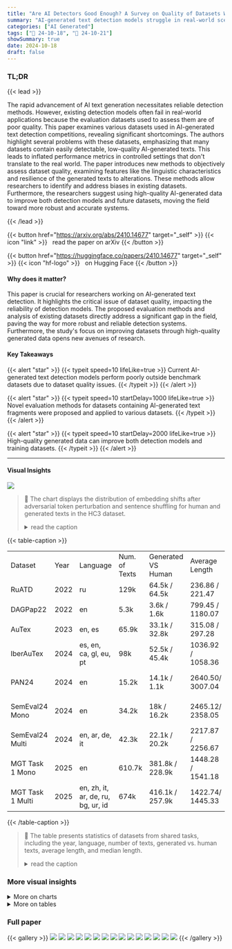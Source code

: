 ```yaml
---
title: "Are AI Detectors Good Enough? A Survey on Quality of Datasets With Machine-Generated Texts"
summary: "AI-generated text detection models struggle in real-world scenarios due to flawed training datasets; this paper provides a systematic review and proposes robust evaluation methods for these datasets."
categories: ["AI Generated"]
tags: ["🔖 24-10-18", "🤗 24-10-21"]
showSummary: true
date: 2024-10-18
draft: false
---
```


### TL;DR


{{< lead >}}

The rapid advancement of AI text generation necessitates reliable detection methods.  However, existing detection models often fail in real-world applications because the evaluation datasets used to assess them are of poor quality.  This paper examines various datasets used in AI-generated text detection competitions, revealing significant shortcomings. The authors highlight several problems with these datasets, emphasizing that many datasets contain easily detectable, low-quality AI-generated texts. This leads to inflated performance metrics in controlled settings that don't translate to the real world. The paper introduces new methods to objectively assess dataset quality, examining features like the linguistic characteristics and resilience of the generated texts to alterations. These methods allow researchers to identify and address biases in existing datasets. Furthermore, the researchers suggest using high-quality AI-generated data to improve both detection models and future datasets, moving the field toward more robust and accurate systems.

{{< /lead >}}


{{< button href="https://arxiv.org/abs/2410.14677" target="_self" >}}
{{< icon "link" >}} &nbsp; read the paper on arXiv
{{< /button >}}

{{< button href="https://huggingface.co/papers/2410.14677" target="_self" >}}
{{< icon "hf-logo" >}} &nbsp; on Hugging Face
{{< /button >}}

#### Why does it matter?
This paper is crucial for researchers working on AI-generated text detection.  It highlights the critical issue of dataset quality, impacting the reliability of detection models. The proposed evaluation methods and analysis of existing datasets directly address a significant gap in the field, paving the way for more robust and reliable detection systems.  Furthermore, the study's focus on improving datasets through high-quality generated data opens new avenues of research.
#### Key Takeaways

{{< alert "star" >}}
{{< typeit speed=10 lifeLike=true >}} Current AI-generated text detection models perform poorly outside benchmark datasets due to dataset quality issues. {{< /typeit >}}
{{< /alert >}}

{{< alert "star" >}}
{{< typeit speed=10 startDelay=1000 lifeLike=true >}} Novel evaluation methods for datasets containing AI-generated text fragments were proposed and applied to various datasets. {{< /typeit >}}
{{< /alert >}}

{{< alert "star" >}}
{{< typeit speed=10 startDelay=2000 lifeLike=true >}} High-quality generated data can improve both detection models and training datasets. {{< /typeit >}}
{{< /alert >}}

------
#### Visual Insights





![](charts/charts_7_0.png)

> 🔼 The chart displays the distribution of embedding shifts after adversarial token perturbation and sentence shuffling for human and generated texts in the HC3 dataset.
> <details>
> <summary>read the caption</summary>
> Figure 1: Comparisons of embedding shifts after two types of modifications for the HC3 dataset.
> </details>





{{< table-caption >}}
<table id='0' style='font-size:16px'><tr><td>Dataset</td><td>Year</td><td>Language</td><td>Num. of Texts</td><td>Generated VS Human</td><td>Average Length</td><td>Median Length</td></tr><tr><td>RuATD</td><td>2022</td><td>ru</td><td>129k</td><td>64.5k / 64.5k</td><td>236.86 / 221.47</td><td>99.0 / 95.0</td></tr><tr><td>DAGPap22</td><td>2022</td><td>en</td><td>5.3k</td><td>3.6k / 1.6k</td><td>799.45 / 1180.07</td><td>680.07 1126.5</td></tr><tr><td>AuTex</td><td>2023</td><td>en, es</td><td>65.9k</td><td>33.1k / 32.8k</td><td>315.08 / 297.28</td><td>386.07 351.0</td></tr><tr><td>IberAuTex</td><td>2024</td><td>es, en, ca, gl, eu, pt</td><td>98k</td><td>52.5k / 45.4k</td><td>1036.92 / 1058.36</td><td>981.0/ 1018.0</td></tr><tr><td>PAN24</td><td>2024</td><td>en</td><td>15.2k</td><td>14.1k / 1.1k</td><td>2640.50/ 3007.04</td><td>2731.0 / 2868.0</td></tr><tr><td>SemEval24 Mono</td><td>2024</td><td>en</td><td>34.2k</td><td>18k / 16.2k</td><td>2465.12/ 2358.05</td><td>2570.0 / 2083.5</td></tr><tr><td>SemEval24 Multi</td><td>2024</td><td>en, ar, de, it</td><td>42.3k</td><td>22.1k / 20.2k</td><td>2217.87 / 2256.67</td><td>2270.0 / 2032.0</td></tr><tr><td>MGT Task 1 Mono</td><td>2025</td><td>en</td><td>610.7k</td><td>381.8k / 228.9k</td><td>1448.28 / 1541.18</td><td>1208.0 / 1080.0</td></tr><tr><td>MGT Task 1 Multi</td><td>2025</td><td>en, zh, it, ar, de, ru, bg, ur, id</td><td>674k</td><td>416.1k / 257.9k</td><td>1422.74/ 1445.33</td><td>1195.0 / 1032.0</td></tr></table>{{< /table-caption >}}

> 🔼 The table presents statistics of datasets from shared tasks, including the year, language, number of texts, generated vs. human texts, average length, and median length.
> <details>
> <summary>read the caption</summary>
> Table 1: Statistics of the datasets from the shared tasks.
> </details>



### More visual insights



<details>
<summary>More on charts
</summary>


![](charts/charts_8_0.png "🔼 Figure 4: Topological Time Series for remaining datasets from current review. We omitted the results for Au-Tex23en, because virtually all texts there had the dimension of 0.")

> 🔼 Figure 4 is a set of histograms showing the distribution of topological time series scores for different datasets, illustrating variations in dimensionality between human-written and machine-generated texts.
> <details>
> <summary>read the caption</summary>
> Figure 4: Topological Time Series for remaining datasets from current review. We omitted the results for Au-Tex23en, because virtually all texts there had the dimension of 0.
> </details>


![](charts/charts_8_1.png "🔼 Figure 3: Attention maps on two excerpts from DAG-Pap22, Layer 15, Head 15.")

> 🔼 The chart displays attention maps for human and machine-generated text excerpts from the DAGPap22 dataset, highlighting differences in attention patterns.
> <details>
> <summary>read the caption</summary>
> Figure 3: Attention maps on two excerpts from DAG-Pap22, Layer 15, Head 15.
> </details>


![](charts/charts_14_0.png "🔼 Figure 4: Topological Time Series for remaining datasets from current review. We omitted the results for AuTex23en, because virtually all texts there had the dimension of 0.")

> 🔼 The chart displays the topological time series distributions for various datasets, excluding AuTex23es due to its texts having a dimension of 0.
> <details>
> <summary>read the caption</summary>
> Figure 4: Topological Time Series for remaining datasets from current review. We omitted the results for AuTex23en, because virtually all texts there had the dimension of 0.
> </details>


</details>



<details>
<summary>More on tables
</summary>


{{< table-caption >}}
<table id='0' style='font-size:16px'><tr><td>Dataset</td><td>Year</td><td>Language</td><td>Num. of Texts</td><td>Generated VS Human</td><td>Average Length</td><td>Median Length</td></tr><tr><td>GPT2</td><td>2019</td><td>en</td><td>1250k</td><td>1000k / 250k</td><td>2941.28 / 2616.04</td><td>3245.0/ 2459.0</td></tr><tr><td>HC3</td><td>2023</td><td>en</td><td>85.4k</td><td>26.9k / 58.5k</td><td>1010.50/ 680.68</td><td>1012.0/ 422.0</td></tr><tr><td>GhostBuster</td><td>2023</td><td>en</td><td>21k</td><td>18k / 3k</td><td>3345.07 / 3391.26</td><td>3439.5 / 2911.5</td></tr><tr><td>MGTBench</td><td>2024</td><td>en</td><td>23.7k</td><td>20.7k / 3k</td><td>1595.94 / 3391.26</td><td>1226.0 / 2911.5</td></tr><tr><td>MAGE</td><td>2024</td><td>en</td><td>436k</td><td>152.3k / 284.2k</td><td>1138.75 / 1281.88</td><td>706.0 / 666.0</td></tr><tr><td>M4</td><td>2024</td><td>en</td><td>89.5k</td><td>44.7k / 44.7k</td><td>1587.62/ 3162.40</td><td>1454.0 / 1697.0</td></tr></table>{{< /table-caption >}}
> 🔼 {{ table.description }}
> <details>
> <summary>read the caption</summary>
> {{ table.caption }}
> </details>


> Table 2 presents statistics for datasets from research papers, including the year, language, number of texts, generated vs. human text counts, average length, and median length.


{{< table-caption >}}
<br><table id='8' style='font-size:14px'><tr><td>Dataset</td><td>DeBERTa</td><td>Binoculars</td><td>DetectGPT</td></tr><tr><td>GPT-2</td><td>0.972</td><td>0.495</td><td>0.412</td></tr><tr><td>HC3</td><td>0.998</td><td>0.931</td><td>0.972</td></tr><tr><td>GhostBuster</td><td>0.910</td><td>0.683</td><td>0.711</td></tr><tr><td>MGTBench</td><td>0.961</td><td>0.164</td><td>0.344</td></tr><tr><td>MAGE</td><td>0.835</td><td>0.632</td><td>0.654</td></tr><tr><td>M4</td><td>0.987</td><td>0.171</td><td>0.381</td></tr><tr><td>SemEval24 Mono</td><td>0.999</td><td>0.943</td><td>0.983</td></tr><tr><td>SemEval24 Multi</td><td>0.997</td><td>一</td><td>-</td></tr><tr><td>RuATD</td><td>0.765</td><td>-</td><td>-</td></tr><tr><td>DAGPap22</td><td>0.968</td><td>0.333</td><td>0.562</td></tr><tr><td>PAN24</td><td>0.826</td><td>0.411</td><td>0.890</td></tr><tr><td>AuTex23en</td><td>0.941</td><td>0.783</td><td>0.911</td></tr><tr><td>AuTex23es</td><td>0.933</td><td>-</td><td>-</td></tr><tr><td>IberAuTex</td><td>0.964</td><td>-</td><td>-</td></tr><tr><td>MGT-1 Mono</td><td>0.904</td><td>0.665</td><td>0.683</td></tr><tr><td>MGT-1 Multi</td><td>0.934</td><td>一</td><td>-</td></tr></table>{{< /table-caption >}}
> 🔼 {{ table.description }}
> <details>
> <summary>read the caption</summary>
> {{ table.caption }}
> </details>


> Table 3 presents the F1-scores achieved by three different detectors (DeBERTa, Binoculars, and DetectGPT) on various datasets, highlighting their performance on English and multilingual texts.


{{< table-caption >}}
<table id='2' style='font-size:20px'><tr><td>Dataset</td><td>KLTTS ↓</td><td>Attention Columns (h / m)</td><td>△ shift ↓</td><td>KLshuffle</td></tr><tr><td>GPT-2</td><td>0.014</td><td>3.430 / 4.094</td><td>0.084</td><td>1.255</td></tr><tr><td>HC3</td><td>0.053</td><td>0.459 / 0.967</td><td>0.264</td><td>1.167</td></tr><tr><td>GhostBuster</td><td>0.053</td><td>2.822 / 2.988</td><td>0.024</td><td>0.359</td></tr><tr><td>MGTBench</td><td>0.043</td><td>1.961 / 2.639</td><td>0.031</td><td>0.421</td></tr><tr><td>MAGE</td><td>0.011</td><td>2.289 /2.166</td><td>0.094</td><td>0.310</td></tr><tr><td>M4</td><td>0.036</td><td>3.842 / 2.256</td><td>0.107</td><td>0.483</td></tr><tr><td>SemEval24 Mono</td><td>0.012</td><td>1.540 / 0.766</td><td>0.191</td><td>2.576</td></tr><tr><td>SemEval24 Multi</td><td>0.001</td><td>2.123 / 0.830</td><td>0.059</td><td>2.046</td></tr><tr><td>RuATD</td><td>0.007</td><td>1.631 / 1.391</td><td>0.315</td><td>14.028</td></tr><tr><td>DAGPap22</td><td>0.083</td><td>0.637 / 0.675</td><td>0.039</td><td>0.472</td></tr><tr><td>PAN24</td><td>0.053</td><td>3.463 / 2.588</td><td>0.050</td><td>0.331</td></tr><tr><td>AuTex23-en</td><td>0.021</td><td>3.179 / 2.740</td><td>0.110</td><td>4.331</td></tr><tr><td>AuTex23-es</td><td>0.001</td><td>3.072 / 3.244</td><td>0.105</td><td>1.306</td></tr><tr><td>IberAuTex</td><td>0.012</td><td>2.049 / 1.946</td><td>0.223</td><td>5.516</td></tr><tr><td>MGT-1 Mono</td><td>0.019</td><td>2.070 / 1.783</td><td>0.031</td><td>0.587</td></tr><tr><td>MGT-1 Multi</td><td>0.006</td><td>3.313 / 3.117</td><td>0.027</td><td>0.522</td></tr></table>{{< /table-caption >}}
> 🔼 {{ table.description }}
> <details>
> <summary>read the caption</summary>
> {{ table.caption }}
> </details>


> Table 4 presents calculated statistics for several datasets, showing the mean difference in attention columns between human and machine-generated texts, and also includes KL divergence scores measuring the similarity of text distributions after adversarial modifications.


{{< table-caption >}}
<br><table id='10' style='font-size:16px'><tr><td>Competition</td><td>Metric</td><td>Best result</td></tr><tr><td>RuATD</td><td>Accuracy</td><td>0.820</td></tr><tr><td>AuTex-en</td><td>Macro-F1</td><td>0.809</td></tr><tr><td>AuTex-es</td><td>Macro-F1</td><td>0.708</td></tr><tr><td>IberAuTex</td><td>Macro-F1</td><td>0.805</td></tr><tr><td>SemEval24 Mono</td><td rowspan="2">Accuracy</td><td rowspan="2">0.975</td></tr><tr><td></td></tr><tr><td>SemEval24</td><td rowspan="2">Accuracy</td><td rowspan="2">0.959</td></tr><tr><td>Multi</td></tr><tr><td>PAN24</td><td>Avg. of 5 metrics*</td><td>0.924</td></tr><tr><td>DAGPap22</td><td>Avg. F1-score</td><td>0.994</td></tr></table>{{< /table-caption >}}
> 🔼 {{ table.description }}
> <details>
> <summary>read the caption</summary>
> {{ table.caption }}
> </details>


> Table 7 presents the best results obtained in various AI-generated text detection competitions, indicating the performance of different methods evaluated using various metrics.


{{< table-caption >}}
<table id='13' style='font-size:18px'><tr><td>Hyperparameters</td><td>Values</td></tr><tr><td>Epochs</td><td>5*</td></tr><tr><td>Learning rate (LR)</td><td>5e-5</td></tr><tr><td>Warmup steps</td><td>50</td></tr><tr><td>Weight decay</td><td>0.01</td></tr></table>{{< /table-caption >}}
> 🔼 {{ table.description }}
> <details>
> <summary>read the caption</summary>
> {{ table.caption }}
> </details>


> This table presents statistics of datasets from shared tasks, including the year, language, number of texts, number of human and generated texts, average length, and median length.


{{< table-caption >}}
<table id='0' style='font-size:18px'><tr><td>Dataset</td><td>Year</td><td>Themes</td><td>Sources</td></tr><tr><td>RuATD</td><td>2022</td><td>News, Social media, Wikipedia, Strategic Documents, Diaries</td><td>M-BART, M-BART50, M2M-100, OPUS-MT, mT5-Large, mT5-Small, ruGPT2-Large, ruGPT3-Large, ruGPT3-Medium, ruGPT3-Small, ruT5-Base, ruT5-Base-Multitask, ruT5-Large</td></tr><tr><td>DAGPap</td><td>2022</td><td>Scopus papers</td><td>Led-Large-Book-Summary, GPT-3, Spinbot, GPT-Neo-125M</td></tr><tr><td>AuTex</td><td>2023</td><td>Legal documents, So- cial media, How-to ar- ticles</td><td>BLOOM-1B7, BLOOM-3B, BLOOM- 7B1, GPT-3 (Babbage, Curie, text- davinci-003)</td></tr><tr><td>IberAuTex</td><td>2024</td><td>News, Reviews, Emails, Essays, Di- alogues, Wikipedia, Wikihow, Tweets</td><td>GPT, LLama, Mistral, Cohere, An- thropic, MPT, Falcon</td></tr><tr><td>PAN</td><td>2024</td><td>News</td><td>Alpaca-7B, BLOOM-7B1, Alpaca- 13B, Gemini-Pro, ChatGPT (gpt- turbo-3.5, gpt-4-turbo), Llama-2-70B, Llama-2-7b, Mistral-7B, Mistral- 8X7B, Qwen1.5-72B, GPT-2</td></tr><tr><td>SemEval Mono</td><td>2024</td><td>Wikipedia, WikiHow, Reddit, arXiv, Peer- Read, Student Essays</td><td>ChatGPT (text-davinci-003, gpt-4), Cohere, Dolly-v2, BLOOMz</td></tr><tr><td>SemEval Multi</td><td>2024</td><td>Wikipedia, WikiHow, Reddit, arXiv, and PeerRead, Student Essays, News</td><td>ChatGPT (text-davinci-003, gpt- 4), LLaMA2, Cohere, Dolly-v2, BLOOMz, Jais</td></tr><tr><td>MGT Detection Task 1 Mono</td><td>2025</td><td>CNN, DialogSum, Wikipedia, Wiki- How, Eli5, Finance, Medicine, XSum, PubMed, SQuAD, IMDb, Reddit, arXiv, PeerRead</td><td>ChatGPT (text-davinci-002, text- davinci-003, gpt-turbo-3.5), OPT, LLama3, BLOOMz, FLAN-T5, Co- here, Dolly, Gemma, Mixtral</td></tr><tr><td>MGT Detection Task 1 Multi</td><td>2025</td><td>CNN, DialogSum, Baike, QA Wikipedia, WikiHow, Eli5, Fi- nance, Medicine, Psychology, XSum, PubMed, SQuAD, IMDb, Reddit, arXiv, PeerRead</td><td>ChatGPT (text-davinci-002, text- davinci-003, gpt-turbo-3.5, gpt4o), GLM, GPT-J, GPT-Neo, OPT, Llama2, LLama3, BLOOMz, FLAN-T5, Co- here, Dolly, Gemma, Mixtral, Jais</td></tr></table>{{< /table-caption >}}
> 🔼 {{ table.description }}
> <details>
> <summary>read the caption</summary>
> {{ table.caption }}
> </details>


> This table presents statistics of datasets from shared tasks, including the year, language, number of texts, number of generated vs human texts, and average and median length.


{{< table-caption >}}
<table id='0' style='font-size:18px'><tr><td>Dataset</td><td>Year</td><td>Themes</td><td>Sources</td></tr><tr><td>GPT2</td><td>2019</td><td>WebText</td><td>GPT-2-117M, GPT-2-345M, GPT-2- 762M, GPT-2-1542M</td></tr><tr><td>HC3</td><td>2023</td><td>ELI5, WikiQA, Wikipedia, Medicine, Finance</td><td>ChatGPT (gpt-turbo-3.5)</td></tr><tr><td>GhostBuster</td><td>2023</td><td>Student Essays, News Articles, Creative Writing</td><td>ChatGPT (gpt-3.5-turbo), Claude</td></tr><tr><td>MGTBench</td><td>2024</td><td>Student Essays, News Articles, Creative Writing</td><td>ChatGLM, Dolly, ChatGPT-turbo, GPT4All, StableLM, Claude</td></tr><tr><td>MAGE</td><td>2024</td><td>Opinions, Reviews, News, QA, Story Generation, Com- monsense Reasoning, Knowledge Illus- tration, Scientific Writing</td><td>ChatGPT (text-davinci-002, text- davinci-003, gpt-turbo-3.5), LLaMA, GLM-130B, FLAN-T5, OPT, Big- Science, EleutherAI</td></tr><tr><td>M4</td><td>2024</td><td>Wikipedia, Reddit ELI5, WikiHow, Peer- Read, arXiv abstract</td><td>ChatGPT (text-davinci-003, gpt-turbo- 3.5), Cohere, Dolly-v2, BLOOMz</td></tr></table>{{< /table-caption >}}
> 🔼 {{ table.description }}
> <details>
> <summary>read the caption</summary>
> {{ table.caption }}
> </details>


> This table presents statistics for datasets from research papers, including year, language, number of texts, generated vs. human texts, average length, and median length.


</details>


### Full paper

{{< gallery >}}
<img src="paper_images/1.png" class="grid-w50 md:grid-w33 xl:grid-w25" />
<img src="paper_images/2.png" class="grid-w50 md:grid-w33 xl:grid-w25" />
<img src="paper_images/3.png" class="grid-w50 md:grid-w33 xl:grid-w25" />
<img src="paper_images/4.png" class="grid-w50 md:grid-w33 xl:grid-w25" />
<img src="paper_images/5.png" class="grid-w50 md:grid-w33 xl:grid-w25" />
<img src="paper_images/6.png" class="grid-w50 md:grid-w33 xl:grid-w25" />
<img src="paper_images/7.png" class="grid-w50 md:grid-w33 xl:grid-w25" />
<img src="paper_images/8.png" class="grid-w50 md:grid-w33 xl:grid-w25" />
<img src="paper_images/9.png" class="grid-w50 md:grid-w33 xl:grid-w25" />
<img src="paper_images/10.png" class="grid-w50 md:grid-w33 xl:grid-w25" />
<img src="paper_images/11.png" class="grid-w50 md:grid-w33 xl:grid-w25" />
<img src="paper_images/12.png" class="grid-w50 md:grid-w33 xl:grid-w25" />
<img src="paper_images/13.png" class="grid-w50 md:grid-w33 xl:grid-w25" />
<img src="paper_images/14.png" class="grid-w50 md:grid-w33 xl:grid-w25" />
<img src="paper_images/15.png" class="grid-w50 md:grid-w33 xl:grid-w25" />
{{< /gallery >}}